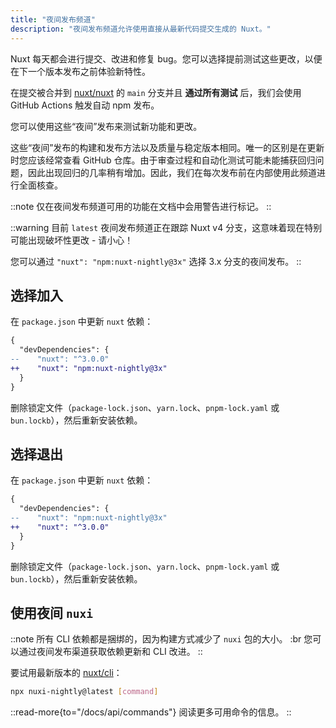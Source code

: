 ```yaml
---
title: "夜间发布频道"
description: "夜间发布频道允许使用直接从最新代码提交生成的 Nuxt。"
---
```


Nuxt 每天都会进行提交、改进和修复 bug。您可以选择提前测试这些更改，以便在下一个版本发布之前体验新特性。

在提交被合并到 [nuxt/nuxt](https://github.com/nuxt/nuxt) 的 `main` 分支并且 **通过所有测试** 后，我们会使用 GitHub Actions 触发自动 npm 发布。

您可以使用这些“夜间”发布来测试新功能和更改。

这些“夜间”发布的构建和发布方法以及质量与稳定版本相同。唯一的区别是在更新时您应该经常查看 GitHub 仓库。由于审查过程和自动化测试可能未能捕获回归问题，因此出现回归的几率稍有增加。因此，我们在每次发布前在内部使用此频道进行全面核查。

::note
仅在夜间发布频道可用的功能在文档中会用警告进行标记。
::

::warning
目前 `latest` 夜间发布频道正在跟踪 Nuxt v4 分支，这意味着现在特别可能出现破坏性更改 - 请小心！

您可以通过 `"nuxt": "npm:nuxt-nightly@3x"` 选择 3.x 分支的夜间发布。
::

## 选择加入

在 `package.json` 中更新 `nuxt` 依赖：

```diff [package.json]
{
  "devDependencies": {
--    "nuxt": "^3.0.0"
++    "nuxt": "npm:nuxt-nightly@3x"
  }
}
```

删除锁定文件（`package-lock.json`、`yarn.lock`、`pnpm-lock.yaml` 或 `bun.lockb`），然后重新安装依赖。

## 选择退出

在 `package.json` 中更新 `nuxt` 依赖：

```diff [package.json]
{
  "devDependencies": {
--    "nuxt": "npm:nuxt-nightly@3x"
++    "nuxt": "^3.0.0"
  }
}
```

删除锁定文件（`package-lock.json`、`yarn.lock`、`pnpm-lock.yaml` 或 `bun.lockb`），然后重新安装依赖。

## 使用夜间 `nuxi`

::note
所有 CLI 依赖都是捆绑的，因为构建方式减少了 `nuxi` 包的大小。 :br 您可以通过夜间发布渠道获取依赖更新和 CLI 改进。
::

要试用最新版本的 [nuxt/cli](https://github.com/nuxt/cli)：

```bash [Terminal]
npx nuxi-nightly@latest [command]
```

::read-more{to="/docs/api/commands"}
阅读更多可用命令的信息。
::